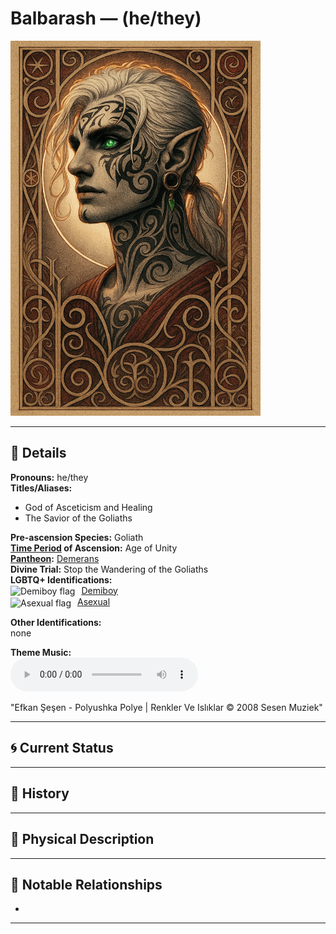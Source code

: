 # Balbarash — (he/they)

<!-- Optional -->
<img src="balbarash.jpg" alt="Balbarash" style="height: 600px; width: auto;" />

---

## 📕 Details
**Pronouns:** he/they  
**Titles/Aliases:**  
  - God of Asceticism and Healing  
  - The Savior of the Goliaths  

**Pre-ascension Species:** Goliath  
**[Time Period](../../history/time_periods/) of Ascension:** Age of Unity  
**[Pantheon](../../../pantheons):** [Demerans](../../../pantheons/demerans/index.md)  
**Divine Trial:** Stop the Wandering of the Goliaths  
**LGBTQ+ Identifications:**  
      <img src="../../flags/demiboy.jpg" alt="Demiboy flag" width="30" style="vertical-align: middle; margin-right: 6px;">
  [Demiboy](../../../identifiers/demiboy/index.md)  
      <img src="../../flags/asexual.jpg" alt="Asexual flag" width="30" style="vertical-align: middle; margin-right: 6px;">
  [Asexual](../../../identifiers/asexual/index.md)  

**Other Identifications:**  
  none  

**Theme Music:**  
<audio controls>
  <source src="balbarash_|_efkan_şeşen_-_polyushka_polye_|_renkler_ve_islıklar_©_2008_sesen_muziek.mp4" type="audio/mpeg">
  Your browser does not support the audio element.
</audio>

"Efkan Şeşen - Polyushka Polye | Renkler Ve Islıklar © 2008 Sesen Muziek"  




---

## 🌀 Current Status


---

## 📜 History


---

## 👤 Physical Description


---
## 🧩 Notable Relationships
  -   

---
